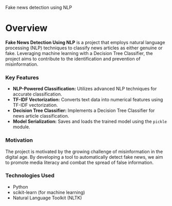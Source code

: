 Fake news detection using NLP

# Overview

**Fake News Detection Using NLP** is a project that employs natural language processing (NLP) techniques to classify news articles as either genuine or fake. Leveraging machine learning with a Decision Tree Classifier, the project aims to contribute to the identification and prevention of misinformation.

### Key Features

- **NLP-Powered Classification:** Utilizes advanced NLP techniques for accurate classification.
- **TF-IDF Vectorization:** Converts text data into numerical features using TF-IDF vectorization.
- **Decision Tree Classifier:** Implements a Decision Tree Classifier for news article classification.
- **Model Serialization:** Saves and loads the trained model using the `pickle` module.

### Motivation

The project is motivated by the growing challenge of misinformation in the digital age. By developing a tool to automatically detect fake news, we aim to promote media literacy and combat the spread of false information.

### Technologies Used

- Python
- scikit-learn (for machine learning)
- Natural Language Toolkit (NLTK)
